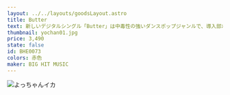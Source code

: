 ```yaml
---
layout: ../../layouts/goodsLayout.astro
title: Butter
text: 新しいデジタルシングル「Butter」は中毒性の強いダンスポップジャンルで、導入部から耳を引きるけるベースラインと清涼なシンセサウンドが特徴の今作は防弾少年団の時には柔らかく、時には強烈な相反する魅力が同時に感じられる作品となっている。
thumbnail: yochan01.jpg
price: 3,490
state: false
id: BHE0073
colors: 赤色
maker: BIG HIT MUSIC
---
```


![よっちゃんイカ](/images/yochan01.jpg)
